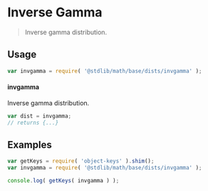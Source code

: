# Inverse Gamma

> Inverse gamma distribution.

<section class="usage">

## Usage

```javascript
var invgamma = require( '@stdlib/math/base/dists/invgamma' );
```

#### invgamma

Inverse gamma distribution.

```javascript
var dist = invgamma;
// returns {...}
```

</section>

<!-- /.usage -->

<section class="examples">

## Examples

<!-- TODO: better examples -->

<!-- eslint no-undef: "error" -->

```javascript
var getKeys = require( 'object-keys' ).shim();
var invgamma = require( '@stdlib/math/base/dists/invgamma' );

console.log( getKeys( invgamma ) );
```

</section>

<!-- /.examples -->

<section class="links">

</section>

<!-- /.links -->
